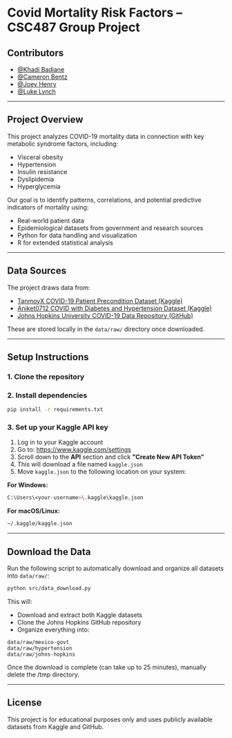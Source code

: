 # Covid Mortality Risk Factors – CSC487 Group Project

## Contributors

- [@Khadi Badiane](https://github.com/khadib12)
- [@Cameron Bentz](https://github.com/cambentz)  
- [@Joey Henry](https://github.com/josephhenry123)  
- [@Luke Lynch](https://github.com/lukelynch10)  

---

## Project Overview

This project analyzes COVID-19 mortality data in connection with key metabolic syndrome factors, including:

- Visceral obesity  
- Hypertension  
- Insulin resistance  
- Dyslipidemia  
- Hyperglycemia  

Our goal is to identify patterns, correlations, and potential predictive indicators of mortality using:

- Real-world patient data  
- Epidemiological datasets from government and research sources  
- Python for data handling and visualization  
- R for extended statistical analysis  

---

## Data Sources

The project draws data from:

- [TanmoyX COVID-19 Patient Precondition Dataset (Kaggle)](https://www.kaggle.com/datasets/tanmoyx/covid19-patient-precondition-dataset/data)  
- [Aniket0712 COVID with Diabetes and Hypertension Dataset (Kaggle)](https://www.kaggle.com/datasets/aniket0712/covid-with-diabetes-and-hypertension-death-counts)  
- [Johns Hopkins University COVID-19 Data Repository (GitHub)](https://github.com/CSSEGISandData/COVID-19)  

These are stored locally in the `data/raw/` directory once downloaded.

---

## Setup Instructions

### 1. Clone the repository

### 2. Install dependencies

```bash
pip install -r requirements.txt
```

### 3. Set up your Kaggle API key

1. Log in to your Kaggle account  
2. Go to: https://www.kaggle.com/settings  
3. Scroll down to the **API** section and click **"Create New API Token"**  
4. This will download a file named `kaggle.json`  
5. Move `kaggle.json` to the following location on your system:

**For Windows:**

```bash
C:\Users\<your-username>\.kaggle\kaggle.json
```

**For macOS/Linux:**

```bash
~/.kaggle/kaggle.json
```

---

## Download the Data

Run the following script to automatically download and organize all datasets into `data/raw/`:

```bash
python src/data_download.py
```

This will:

- Download and extract both Kaggle datasets  
- Clone the Johns Hopkins GitHub repository  
- Organize everything into:

```
data/raw/mexico-govt
data/raw/hypertension
data/raw/johns-hopkins
```

Once the download is complete (can take up to 25 minutes), manually delete the /tmp directory.

---

## License

This project is for educational purposes only and uses publicly available datasets from Kaggle and GitHub.
